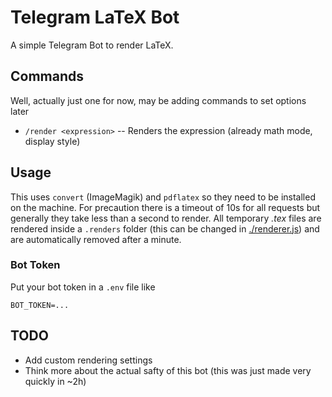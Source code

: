 # Telegram LaTeX Bot

A simple Telegram Bot to render LaTeX.

## Commands

Well, actually just one for now, may be adding commands to set options later

- `/render <expression>` -- Renders the expression (already math mode, display style)

## Usage

This uses `convert` (ImageMagik) and `pdflatex` so they need to be installed on the machine. For precaution there is a timeout of 10s for all requests but generally they take less than a second to render. All temporary _.tex_ files are rendered inside a `.renders` folder (this can be changed in [./renderer.js](./renderer.js)) and are automatically removed after a minute.

### Bot Token

Put your bot token in a `.env` file like

```
BOT_TOKEN=...

```

## TODO

- Add custom rendering settings
- Think more about the actual safty of this bot (this was just made very quickly in ~2h)




